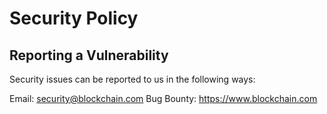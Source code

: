 # Security Policy

## Reporting a Vulnerability

Security issues can be reported to us in the following ways:

Email: security@blockchain.com
Bug Bounty: https://www.blockchain.com
